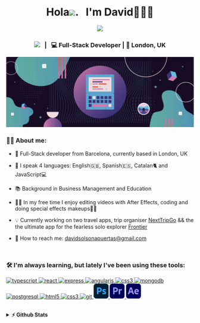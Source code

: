 <div align="center">
   <h1>Hola<img src="https://media.giphy.com/media/hvRJCLFzcasrR4ia7z/giphy.gif" width="25px">.  &nbsp;&nbsp;I'm David🧑🏼‍💻 </h1>

   <img href="https://www.linkedin.com/in/davidsolsonapuertas/" src="https://pronoun.cyou/x/y?subject=He&object=They&height=20"> 
<h3>
   <a href="https://www.linkedin.com/in/davidsolsonapuertas/"><img height="25px" src="https://cdn4.iconfinder.com/data/icons/social-messaging-ui-color-shapes-2-free/128/social-linkedin-circle-512.png"></a>&nbsp;&nbsp; |&nbsp;&nbsp; 💻 Full-Stack Developer | 📍 London, UK</h3>
</div>
   <img href="https://github.com/davidsolsonapuertas" src="./assets/image.gif">

<br />

### 🙋🏼‍ About me:

- 📍 Full-Stack developer from Barcelona, currently based in London, UK
- 💬 I speak 4 languages: English🇬🇧, Spanish🇪🇸, Catalan🐈 and JavaScript💻
- 📚 Background in Business Management and Education
- 🙋🏼 In my free time I enjoy editing videos with After Effects, coding and doing special effects makeups🧟‍♀️

- 💡 Currently working on two travel apps, trip organiser <a href="https://github.com/davidsolsonapuertas/NextTripGo">NextTripGo</a> && the the ultimate app for the fearless solo explorer <a href="https://github.com/Hough-Lab/Frontier">Frontier</a>
- 📩 How to reach me: davidsolsonapuertas@gmail.com

<br />

### 🛠 I'm always learning, but lately I've been using these tools:

<p align="left"> 
   <a href="https://icongr.am/devicon/typescript-original.svg?size=128&color=currentColor" target="_blank"> <img src="https://icongr.am/devicon/typescript-original.svg?size=128&color=currentColor" alt="typescript" width="40" height="40"/> </a> 
  <a href="https://reactjs.org/" target="_blank"> <img src="https://icongr.am/devicon/react-original.svg?size=128&color=currentColor" alt="react" width="40" height="40"/> </a> 
    <a href="https://expressjs.com" target="_blank"> <img src="https://icongr.am/devicon/express-original-wordmark.svg?size=128&color=currentColor" alt="express" width="40" height="40"/> </a> 
  <a href="https://angular.io" target="_blank"> <img src="https://icongr.am/devicon/angularjs-original.svg?size=128&color=currentColor" alt="angularjs" width="40" height="40"/> </a> 
   <a href="https://graphql.github.io/" target="_blank"> <img src="https://user-images.githubusercontent.com/25126281/102015838-d4678280-3d55-11eb-81d2-cd2a79ea3a82.png" alt="css3" width="40" height="40"/> </a> 
  <a href="https://www.mongodb.com/" target="_blank"> <img src="https://icongr.am/devicon/mongodb-original-wordmark.svg?size=128&color=currentColor" alt="mongodb" width="40" height="40"/> </a> 
  <a href="https://www.postgresql.org" target="_blank"> <img src="https://icongr.am/devicon/postgresql-original-wordmark.svg?size=128&color=currentColor" alt="postgresql" width="40" height="40"/> </a>  
     <a href="https://www.w3.org/html/" target="_blank"> <img src="https://icongr.am/devicon/html5-original-wordmark.svg?size=128&color=currentColor" alt="html5" width="40" height="40"/> </a> 
  <a href="https://www.w3schools.com/css/" target="_blank"> <img src="https://icongr.am/devicon/css3-original-wordmark.svg?size=128&color=currentColor" alt="css3" width="40" height="40"/> </a> 
  <a href="https://git-scm.com/" target="_blank"> <img src="https://icongr.am/devicon/git-original.svg?size=128&color=currentColor" alt="git" width="40" height="40"/> </a> 
  <a href="https://www.photoshop.com/en" target="_blank"> <img src="./assets/photoshop.png" alt="Photoshop" width="40" height="40"/> </a> 
  <a href="https://www.adobe.com/uk/products/premiere.html" target="_blank"> <img src="./assets/premiere.png" alt="Premiere Pro" width="40" height="40"/> </a> 
  <a href="https://www.adobe.com/uk/products/aftereffects.html" target="_blank"> <img src="./assets/ae.png" alt="After Effects" width="40" height="40"/> </a> 
</p>

<br />

<details>	
  <summary><b>⚡ Github Stats</b></summary>
<br />
<div align="center">
<img height="180em" src="https://github-readme-stats.vercel.app/api?username=davidsolsonapuertas&theme=midnight-purple&show_icons=true&hide_border=true&&count_private=true&include_all_commits=true" />
<br />
<img height="180em" src="https://github-readme-stats.vercel.app/api/top-langs/?username=davidsolsonapuertas&theme=midnight-purple&show_icons=true&hide_border=true&layout=compact&langs_count=8"/>
</div>
</details>
